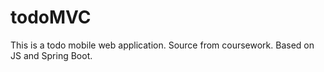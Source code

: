 # todoMVC
This is a todo mobile web application. Source from coursework. Based on JS and Spring Boot.
